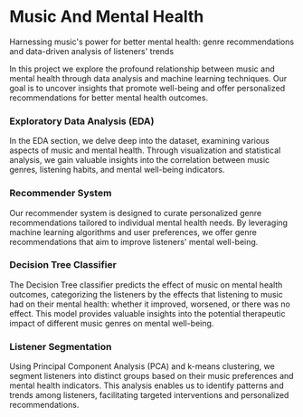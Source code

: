 # Music And Mental Health
Harnessing music's power for better mental health: genre recommendations and data-driven analysis of listeners' trends

In this project we explore the profound relationship between music and mental health through data analysis and machine learning techniques. Our goal is to uncover insights that promote well-being and offer personalized recommendations for better mental health outcomes.

### Exploratory Data Analysis (EDA)
In the EDA section, we delve deep into the dataset, examining various aspects of music and mental health. Through visualization and statistical analysis, we gain valuable insights into the correlation between music genres, listening habits, and mental well-being indicators.

### Recommender System
Our recommender system is designed to curate personalized genre recommendations tailored to individual mental health needs. By leveraging machine learning algorithms and user preferences, we offer genre recommendations that aim to improve listeners' mental well-being.

### Decision Tree Classifier
The Decision Tree classifier predicts the effect of music on mental health outcomes, categorizing the listeners by the effects that listening to music had on their mental health: whether it improved, worsened, or there was no effect. This model provides valuable insights into the potential therapeutic impact of different music genres on mental well-being.

### Listener Segmentation
Using Principal Component Analysis (PCA) and k-means clustering, we segment listeners into distinct groups based on their music preferences and mental health indicators. This analysis enables us to identify patterns and trends among listeners, facilitating targeted interventions and personalized recommendations.
